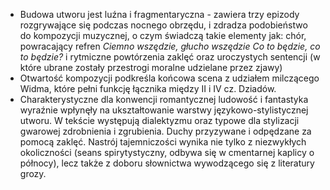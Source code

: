- Budowa utworu jest luźna i fragmentaryczna - zawiera trzy epizody rozgrywające się podczas nocnego obrzędu, i zdradza podobieństwo do kompozycji muzycznej, o czym świadczą takie elementy jak: chór, powracający refren 
	*Ciemno wszędzie, głucho wszędzie*
	*Co to będzie, co to będzie?*
 i rytmiczne powtórzenia zaklęć oraz uroczystych sentencji (w które ubrane zostały przestrogi moralne udzielane przez zjawy)
- Otwartość kompozycji podkreśla końcowa scena z udziałem milczącego Widma, które pełni funkcję łącznika między II i IV cz. Dziadów.
- Charakterystyczne dla konwencji romantycznej ludowość i fantastyka wyraźnie wpłynęły na ukształtowanie warstwy językowo-stylistycznej utworu. W tekście występują dialektyzmu oraz typowe dla stylizacji gwarowej zdrobnienia i zgrubienia. Duchy przyzywane i odpędzane za pomocą zaklęć. Nastrój tajemniczości wynika nie tylko z niezwykłych okoliczności (seans spirytystyczny, odbywa się w cmentarnej kaplicy o północy), lecz także z doboru słownictwa wywodzącego się z literatury grozy.